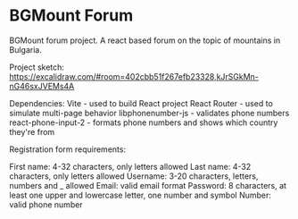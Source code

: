 # BGMount Forum

BGMount forum project. A react based forum on the topic of mountains in Bulgaria.

Project sketch: https://excalidraw.com/#room=402cbb51f267efb23328,kJrSGkMn-nG46sxJVEMs4A

Dependencies:
Vite - used to build React project
React Router - used to simulate multi-page behavior
libphonenumber-js - validates phone numbers
react-phone-input-2 - formats phone numbers and shows which country they're from

Registration form requirements:

First name: 4-32 characters, only letters allowed
Last name: 4-32 characters, only letters allowed
Username: 3-20 characters, letters, numbers and \_ allowed
Email: valid email format
Password: 8 characters, at least one upper and lowercase letter, one number and symbol
Number: valid phone number
